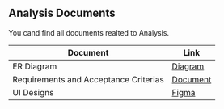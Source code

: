 ## Analysis Documents
You cand find all documents realted to Analysis.

| Document | Link |
| ------ | ------ |
| ER Diagram | [Diagram](https://app.diagrams.net/#G1CPWtSzB6iHUIagWdTTBJd29NihPPQf_d#%7B%22pageId%22%3A%22Xoln1PcfvD1JLl7s3ub5%22%7D) |
| Requirements and Acceptance Criterias | [Document](https://docs.google.com/document/d/1DLvbWcAUkcrZusQe3y7DnU4zmZ_QvX06IM9_xw3Z_n4/edit?tab=t.0) |
| UI Designs | [Figma](https://www.figma.com/design/HXyJuGTTcqzGigD9XXcGml/P2?node-id=0-1&t=mvjBtWv8fUW7P7lG-1) |